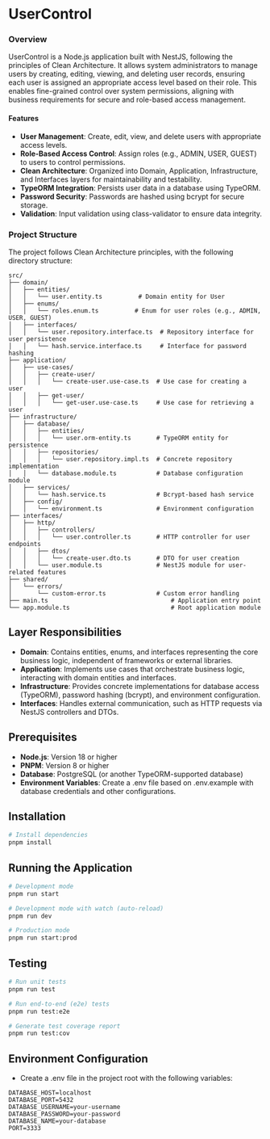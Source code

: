 # UserControl

### Overview

UserControl is a Node.js application built with NestJS, following the principles of Clean Architecture. It allows system administrators to manage users by creating, editing, viewing, and deleting user records, ensuring each user is assigned an appropriate access level based on their role. This enables fine-grained control over system permissions, aligning with business requirements for secure and role-based access management.

#### Features

- **User Management**: Create, edit, view, and delete users with appropriate access levels.
- **Role-Based Access Control**: Assign roles (e.g., ADMIN, USER, GUEST) to users to control permissions.
- **Clean Architecture**: Organized into Domain, Application, Infrastructure, and Interfaces layers for maintainability and testability.
- **TypeORM Integration**: Persists user data in a database using TypeORM.
- **Password Security**: Passwords are hashed using bcrypt for secure storage.
- **Validation**: Input validation using class-validator to ensure data integrity.

### Project Structure

The project follows Clean Architecture principles, with the following directory structure:
```
src/
├── domain/
│   ├── entities/
│   │   └── user.entity.ts          # Domain entity for User
│   ├── enums/
│   │   └── roles.enum.ts          # Enum for user roles (e.g., ADMIN, USER, GUEST)
│   ├── interfaces/
│   │   └── user.repository.interface.ts  # Repository interface for user persistence
│   │   └── hash.service.interface.ts     # Interface for password hashing
├── application/
│   ├── use-cases/
│   │   ├── create-user/
│   │   │   └── create-user.use-case.ts  # Use case for creating a user
│   │   ├── get-user/
│   │   │   └── get-user.use-case.ts     # Use case for retrieving a user
├── infrastructure/
│   ├── database/
│   │   ├── entities/
│   │   │   └── user.orm-entity.ts       # TypeORM entity for persistence
│   │   ├── repositories/
│   │   │   └── user.repository.impl.ts  # Concrete repository implementation
│   │   └── database.module.ts           # Database configuration module
│   ├── services/
│   │   └── hash.service.ts              # Bcrypt-based hash service
│   ├── config/
│   │   └── environment.ts               # Environment configuration
├── interfaces/
│   ├── http/
│   │   ├── controllers/
│   │   │   └── user.controller.ts       # HTTP controller for user endpoints
│   │   ├── dtos/
│   │   │   └── create-user.dto.ts       # DTO for user creation
│   │   └── user.module.ts               # NestJS module for user-related features
├── shared/
│   └── errors/
│       └── custom-error.ts              # Custom error handling
├── main.ts                                  # Application entry point
└── app.module.ts                            # Root application module
```

## Layer Responsibilities

- **Domain**: Contains entities, enums, and interfaces representing the core business logic, independent of frameworks or external libraries.
- **Application**: Implements use cases that orchestrate business logic, interacting with domain entities and interfaces.
- **Infrastructure**: Provides concrete implementations for database access (TypeORM), password hashing (bcrypt), and environment configuration.
- **Interfaces**: Handles external communication, such as HTTP requests via NestJS controllers and DTOs.

## Prerequisites

- **Node.js**: Version 18 or higher
- **PNPM**: Version 8 or higher
- **Database**: PostgreSQL (or another TypeORM-supported database)
- **Environment Variables**: Create a .env file based on .env.example with database credentials and other configurations.

## Installation
```bash
# Install dependencies
pnpm install
```

## Running the Application
```bash
# Development mode
pnpm run start

# Development mode with watch (auto-reload)
pnpm run dev

# Production mode
pnpm run start:prod
```

## Testing
```bash
# Run unit tests
pnpm run test

# Run end-to-end (e2e) tests
pnpm run test:e2e

# Generate test coverage report
pnpm run test:cov
```

## Environment Configuration
- Create a .env file in the project root with the following variables:
```
DATABASE_HOST=localhost
DATABASE_PORT=5432
DATABASE_USERNAME=your-username
DATABASE_PASSWORD=your-password
DATABASE_NAME=your-database
PORT=3333
```
